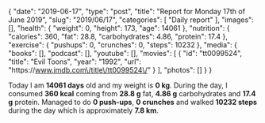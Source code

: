 {
    "date": "2019-06-17",
    "type": "post",
    "title": "Report for Monday 17th of June 2019",
    "slug": "2019\/06\/17",
    "categories": [
        "Daily report"
    ],
    "images": [],
    "health": {
        "weight": 0,
        "height": 173,
        "age": 14061
    },
    "nutrition": {
        "calories": 360,
        "fat": 28.8,
        "carbohydrates": 4.86,
        "protein": 17.4
    },
    "exercise": {
        "pushups": 0,
        "crunches": 0,
        "steps": 10232
    },
    "media": {
        "books": [],
        "podcast": [],
        "youtube": [],
        "movies": [
            {
                "id": "tt0099524",
                "title": "Evil Toons",
                "year": "1992",
                "url": "https:\/\/www.imdb.com\/title\/tt0099524\/"
            }
        ],
        "photos": []
    }
}

Today I am <strong>14061 days</strong> old and my weight is <strong>0 kg</strong>. During the day, I consumed <strong>360 kcal</strong> coming from <strong>28.8 g</strong> fat, <strong>4.86 g</strong> carbohydrates and <strong>17.4 g</strong> protein. Managed to do <strong>0 push-ups</strong>, <strong>0 crunches</strong> and walked <strong>10232 steps</strong> during the day which is approximately <strong>7.8 km</strong>.